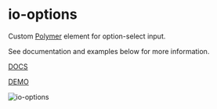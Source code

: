 io-options
========

Custom [Polymer](https://www.polymer-project.org/)  element for option-select input.

See documentation and examples below for more information.

[DOCS](http://akirodic.com/components/io-options)

[DEMO](http://akirodic.com/components/io-options/demo.html)

![io-options](http://akirodic.com/components/io-options/preview.png "io-options")